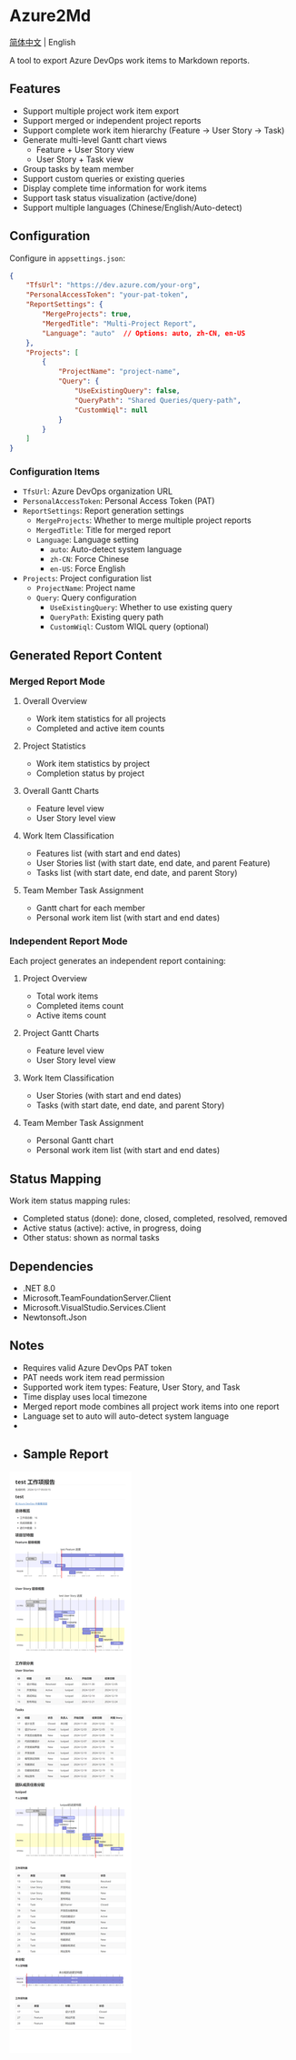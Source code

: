 # Azure2Md

[简体中文](README.md) | English

A tool to export Azure DevOps work items to Markdown reports.

## Features

- Support multiple project work item export
- Support merged or independent project reports
- Support complete work item hierarchy (Feature -> User Story -> Task)
- Generate multi-level Gantt chart views
  - Feature + User Story view
  - User Story + Task view
- Group tasks by team member
- Support custom queries or existing queries
- Display complete time information for work items
- Support task status visualization (active/done)
- Support multiple languages (Chinese/English/Auto-detect)

## Configuration

Configure in `appsettings.json`:

```json
{
    "TfsUrl": "https://dev.azure.com/your-org",
    "PersonalAccessToken": "your-pat-token",
    "ReportSettings": {
        "MergeProjects": true,
        "MergedTitle": "Multi-Project Report",
        "Language": "auto"  // Options: auto, zh-CN, en-US
    },
    "Projects": [
        {
            "ProjectName": "project-name",
            "Query": {
                "UseExistingQuery": false,
                "QueryPath": "Shared Queries/query-path",
                "CustomWiql": null
            }
        }
    ]
}
```

### Configuration Items

- `TfsUrl`: Azure DevOps organization URL
- `PersonalAccessToken`: Personal Access Token (PAT)
- `ReportSettings`: Report generation settings
  - `MergeProjects`: Whether to merge multiple project reports
  - `MergedTitle`: Title for merged report
  - `Language`: Language setting
    - `auto`: Auto-detect system language
    - `zh-CN`: Force Chinese
    - `en-US`: Force English
- `Projects`: Project configuration list
  - `ProjectName`: Project name
  - `Query`: Query configuration
    - `UseExistingQuery`: Whether to use existing query
    - `QueryPath`: Existing query path
    - `CustomWiql`: Custom WIQL query (optional)

## Generated Report Content

### Merged Report Mode

1. Overall Overview
   - Work item statistics for all projects
   - Completed and active item counts

2. Project Statistics
   - Work item statistics by project
   - Completion status by project

3. Overall Gantt Charts
   - Feature level view
   - User Story level view

4. Work Item Classification
   - Features list (with start and end dates)
   - User Stories list (with start date, end date, and parent Feature)
   - Tasks list (with start date, end date, and parent Story)

5. Team Member Task Assignment
   - Gantt chart for each member
   - Personal work item list (with start and end dates)

### Independent Report Mode

Each project generates an independent report containing:

1. Project Overview
   - Total work items
   - Completed items count
   - Active items count

2. Project Gantt Charts
   - Feature level view
   - User Story level view

3. Work Item Classification
   - User Stories (with start and end dates)
   - Tasks (with start date, end date, and parent Story)

4. Team Member Task Assignment
   - Personal Gantt chart
   - Personal work item list (with start and end dates)

## Status Mapping

Work item status mapping rules:
- Completed status (done): done, closed, completed, resolved, removed
- Active status (active): active, in progress, doing
- Other status: shown as normal tasks

## Dependencies

- .NET 8.0
- Microsoft.TeamFoundationServer.Client
- Microsoft.VisualStudio.Services.Client
- Newtonsoft.Json

## Notes

- Requires valid Azure DevOps PAT token
- PAT needs work item read permission
- Supported work item types: Feature, User Story, and Task
- Time display uses local timezone
- Merged report mode combines all project work items into one report
- Language set to auto will auto-detect system language
- 
- ## Sample Report
![work_items_test](media/work_items_test.png)